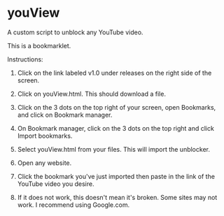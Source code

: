 # youView
A custom script to unblock any YouTube video.

This is a bookmarklet. 



Instructions:

1. Click on the link labeled v1.0 under releases on the right side of the screen.

2. Click on youView.html. This should download a file.

3. Click on the 3 dots on the top right of your screen, open Bookmarks, and click on Bookmark manager.

4. On Bookmark manager, click on the 3 dots on the top right and click Import bookmarks.

5. Select youView.html from your files. This will import the unblocker.

6. Open any website. 

7. Click the bookmark you've just imported then paste in the link of the YouTube video you desire.

8. If it does not work, this doesn't mean it's broken. Some sites may not work. I recommend using Google.com.
